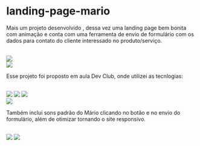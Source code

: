 # landing-page-mario
<p>Mais um projeto desenvolvido , dessa vez uma landing page bem bonita com animação e conta com uma ferramenta de envio de formulário com os dados para contato do cliente interessado no produto/serviço.</p>
<br>
<img src = "https://github.com/ricocanuto/landing-page-mario/assets/141502177/1b7342c8-533b-4e3a-aa67-00f30fd34a21">
<br>
<img src = "https://github.com/ricocanuto/landing-page-mario/assets/141502177/1ab36f04-8931-4bf7-b702-ff2dd77c8739">
<br>
<p>Esse projeto foi proposto em aula Dev Club, onde utilizei as tecnlogias:</p>
<br>
<img src=https://img.shields.io/badge/CSS-239120?&style=for-the-badge&logo=css3&logoColor=white></img>
<img src=https://img.shields.io/badge/HTML-239120?style=for-the-badge&logo=html5&logoColor=white></img>
<img src=https://img.shields.io/badge/JavaScript-323330?style=for-the-badge&logo=javascript&logoColor=F7DF1E></img>
<br>
<img src = "https://github.com/ricocanuto/landing-page-mario/assets/141502177/9110c8f9-2b1f-4ce4-827f-2b3201ff4b9a">
<p>Também inclui sons padrão do Mário clicando no botão e no envio do formulário, além de otimizar tornando o site responsivo.</p>
<br>
<img src = "https://github.com/ricocanuto/landing-page-mario/assets/141502177/c4581cca-5e7c-42f1-bd86-7e09b4310b5a">
<img src= "https://github.com/ricocanuto/landing-page-mario/assets/141502177/5bb9248b-8097-4359-bd21-2f563fb22d2f">



